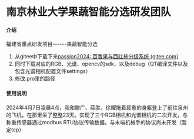 # 南京林业大学果蔬智能分选研发团队

#### 介绍
福建省重点研发项目------果蔬智能分选

1. 从gitee中下载下来[passion2024: 百香果与西红柿分级系统 (gitee.com)](https://gitee.com/wu-min666/passion2024)
2. 同时下载对应的RGB、光谱、opencv的sdk，以及debug（QT编译文件以及包含光谱相机配置文件settings）
3. 修改.pro里的路径



#### 使用说明

2024年4月7日凌晨4点，我和滕广、薛胜、徐耀拖着疲惫的身躯登上了前往泉州的飞机，在那里呆了整整23天。实现了三个RGB相机和光谱相机的二次开发，与称重传感器通过modbus  RTU协议传输数据。与末端机械手的协议尚未开发（暂定tcp）





